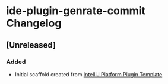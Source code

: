 <!-- Keep a Changelog guide -> https://keepachangelog.com -->

# ide-plugin-genrate-commit Changelog

## [Unreleased]
### Added
- Initial scaffold created from [IntelliJ Platform Plugin Template](https://github.com/JetBrains/intellij-platform-plugin-template)
